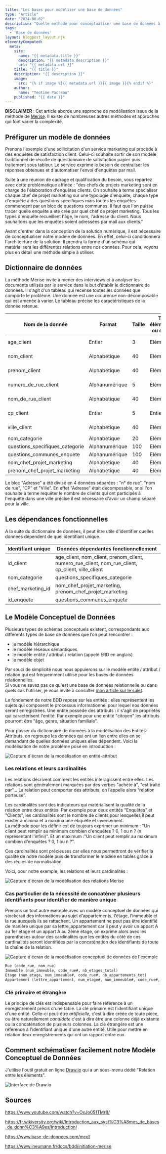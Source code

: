 ```yaml
---
title: "Les bases pour modéliser une base de données"
type: "Article"
date: "2024-08-02"
description: "Quelle méthode pour conceptualiser une base de données à partir d'une simple expression de besoins ?"
tags: 
  - 'Base de données'
layout: blogpost_layout.njk
eleventyComputed:
  meta:
    site:
      name: "{{ metadata.title }}"
      description: "{{ metadata.description }}"
      url: "{{ metadata.url }}"
    title: "{{ title }}"
    description: "{{ description }}"
    image:
      src: "{% if image %}{{ metadata.url }}{{ image }}{% endif %}"
    author:
      name: "Teotime Pacreau"
    published: "{{ date }}"
---
```

**DISCLAIMER** : Cet article aborde une approche de modélisation issue de la méthode de [Merise](https://fr.wikipedia.org/wiki/Merise_(informatique)). Il existe de nombreuses autres méthodes et approches qui font varier la complexité.

## Préfigurer un modèle de données

Prenons l'exemple d'une sollicitation d'un service marketing qui procède à des enquêtes de satisfaction client. Celui-ci souhaite sortir de son modèle traditionnel de récolte de questionnaire de satisfaction papier puis traitement sous tableur. Le service exprime le besoin de centraliser les réponses obtenues et d'automatiser l'envoi d'enquêtes par mail.

Suite à une réunion de cadrage et qualification du besoin, vous repartez avec cette problématique affinée : "des chefs de projets marketing sont en charge de l'élaboration d'enquêtes clients. On souhaite à terme spécialiser chaque chef de projet marketing sur une typologie d'enquête, chaque type d'enquête à des questions specifiques mais toutes les enquêtes commencent par un bloc de questions communes. Il faut que l'on puisse tracer quelle enquête a été crée par quel chef de projet marketing. Tous les types d'enquête recueillent l'âge, le nom, l'adresse du client. Nous souhaitons que les enquêtes soient adressées par mail aux clients."

Avant d'entrer dans la conception de la solution numérique, il est nécessaire de conceptualiser notre modèle de données. En effet, celui-ci conditionnera l'architecture de la solution. Il prendra la forme d'un schéma qui matérialisera les différentes relations entre nos données. Pour cela, voyons plus en détail une méthode simple à utiliser.

## Dictionnaire de données

La méthode Merise invite à mener des interviews et à analyser les documents utilisés par le service dans le but d’établir le dictionnaire de données.
Il s'agit d'un tableau qui recense toutes les données que comporte le problème. Une donnée est une occurence non-décomposable qui est amenée à varier. Le tableau précise les caractéristiques de la donnée retenue.

| Nom de la donnée   | Format | Taille | Type élémentaire ou calculé | Document associé|
| -------- | ------- | ------- | ------- | ------- |
| age_client | Entier    | 3 | Elémentaire  | Fiche client |
| nom_client | Alphabétique   | 40 | Elémentaire  | Fiche client |
| prenom_client | Alphabétique   | 40 | Elémentaire  | Fiche client |
| numero_de_rue_client | Alphanumérique  | 5 | Elémentaire  | Fiche client |
| nom_de_rue_client | Alphabétique   | 40 | Elémentaire  | Fiche client |
| cp_client | Entier  | 5 | Entier  | Fiche client |
| ville_client | Alphabétique   | 40 | Elémentaire  | Fiche client |
| nom_categorie| Alphabétique   | 20 | Elémentaire  | Enquete|
| questions_specifiques_categorie | Alphanumérique   | 100 | Elémentaire  | Enquete|
| questions_communes_enquete | Alphanumérique   | 100 | Elémentaire  | Enquete|
| nom_chef_projet_marketing | Alphabétique   | 40 | Elémentaire  | /|
| prenom_chef_projet_marketing | Alphabétique   | 40 | Elémentaire  | /|

Le bloc "Adresse" a été divisé en 4 données séparées : "n° de rue", "nom de rue", "CP" et "Ville". En effet "Adresse" était décomposable, or si l'on souhaite à terme requêter le nombre de clients qui ont participés à l'enquête dans une ville précise il est nécessaire d'avoir un champ séparé pour la ville.

## Les dépendances fonctionnelles

A la suite du dictionnaire de données, il peut être utile d'identifier quelles données dépendent de quel identifiant unique.

| Identifiant unique   | Données dépendantes fonctionnellement |
| -------- | ------- |
| id_client | age_client, nom_client, prenom_client, numero_rue_client, nom_rue_client, cp_client, ville_client    |
| nom_categorie | questions_specifiques_categorie   |
| chef_marketing_id | nom_chef_projet_marketing, prenom_chef_projet_marketing    |
| id_enquete | questions_communes_enquete |

## Le Modèle Conceptuel de Données

Plusieurs types de schémas conceptuels existent, correspondants aux différents types de base de données que l’on peut rencontrer :

- le modèle hiérarchique
- le modèle réseaux sémantiques
- le modèle entité / attribut / relation (appelé ERD en anglais)
- le modèle objet

Par souci de simplicité nous nous appuierons sur le modèle entité / attribut / relation qui est fréquemment utilisé pour les bases de données relationnelles.  
Si vous ne savez pas ce qu'est une base de données relationnelle ou dans quels cas l'utiliser, je vous invite à consulter [mon article sur le sujet](https://www.teotimepacreau.fr/blog/sqlite/).

Le fondement de notre BDD repose sur les entités : elles représentent les sujets qui composent le processus informationnel pour lequel nos données seront enregistrées.
Une entité possède des attributs : il s'agit de propriétés qui caractérisent l'entité. Par exemple pour une entité "citoyen" les attributs pourront être "âge, genre, situation familiale".

Pour passer du dictionnaire de données à la modélisation des Entités-Attributs, on regroupe les données qui ont un lien entre elles en se demandant de quelles données uniques elles dépendent.
Voici la modélisation de notre problème posé en introduction :

![Capture d'écran de la modélisation en entité-attribut](/img/MCD_entite_attribut.png "Modélisation en entité-attribut")

### Les relations et leurs cardinalités

Les relations décrivent comment les entités interagissent entre elles. Les relations sont généralement marquées par des verbes "achète à", "est traité par"...
La relation peut comporter des attributs, on l’appelle alors “relation porteuse”.

Les cardinalités sont des indicateurs qui matérialisent la qualité de la relation entre deux entités. Par exemple pour deux entités "Enquêtes" et "Clients", les cardinalités sont le nombre de clients pour lesquelles il peut exister a minima et a maxima une ebquête et inversement.  
La méthode pour les définir est de toujours exprimer un minimum : "Un client peut remplir au minimum combien d'enquêtes ? 0, 1 ou n ? (n représentant l'infini)". Et un maximum  :"Un client peut remplir au maximum combien d'enquêtes ? 0, 1 ou n ?".

Ces cardinalités sont précieuses car elles nous permettront de vérifier la qualité de notre modèle puis de transformer le modèle en tables grâce à des règles de normalisation.

Voici, pour notre exemple, les relations et leurs cardinalités :

![Capture d'écran de la modélisation des relations Merise](/img/relations-cardinalites-merise.png "Modélisation des relations et de leurs cardinalites")

### Cas particulier de la nécessité de concaténer plusieurs identifiants pour identifier de manière unique

Prenons un tout autre exemple avec un modèle conceptuel de données qui stockerait des informations au sujet d'appartements, l'étage, l'immeuble et la rue auxquels ils se rattachent.
Un appartement ne peut pas être identifié de manière unique par sa lettre_appartement car il peut y avoir un appart A au 1er étage et un appart A au 2ème étage, on exprime alors avec les parenthèses autour des cardinalités que les entités du côté de ces cardinalités seront identifiées par la concaténation des identifiants de toute la chaîne de la relation.

![Capture d'écran de la modélisation conceptuel de données de l'exemple](/img/merise-concaténation_identifiants.png "Modélisation conceptuel des données de l'exemple, crédit schéma et exemple : Idriss Neumann")

```markdown
Rue (code_rue, nom_rue)
Immeuble (num_immeuble, code_rue#, nb_etages_total)
Etage (num_etage, num_immeuble#, code_rue#, nb_appartements_tot)
Appartement (lettre_appartement, num_etage#, num_immeuble#, code_rue#, nb_pieces_total)
```

### Clé primaire et étrangère

Le principe de clés est indispensable pour faire référence à un enregistrement précis d'une table.
La clé primaire est l'identifiant unique d'une entité. Celle-ci peut-être *artificielle*, c'est à dire créée de toute pièce, ou être naturellement *candidate* c'est à dire être une colonne déjà existante ou la concaténation de plusieurs colonnes.
La clé étrangère est une référence à l'identifiant unique d'une autre entité. Utile pour mettre en relation deux enregistrements qui ont un rapport entre eux.

## Comment schématiser facilement notre Modèle Conceptuel de Données

J'utilise l'outil gratuit en ligne [Draw.io](https://app.diagrams.net/) qui a un sous-menu dédié "Relation entre les éléments".

![Interface de Draw.io](/img/interface_drawio.png "Interface de Draw.io, volet latéral composé du sous-menu relation entre les éléments")

## Sources

<https://www.youtube.com/watch?v=OxJo051TMr8/>

<https://fr.wikiversity.org/wiki/Introduction_aux_syst%C3%A8mes_de_bases_de_donn%C3%A9es/Introduction/>

<https://www.base-de-donnees.com/mcd/>

<https://www.ineumann.fr/docs/bdd/initiation-merise>